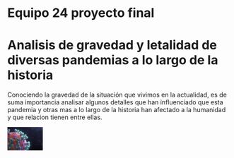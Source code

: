 # Equipo 24 proyecto final

# Analisis de gravedad y letalidad de diversas pandemias a lo largo de la historia

Conociendo la gravedad de la situación que vivimos en la actualidad, es de suma importancia analisar algunos detalles que han influenciado que esta pandemia y otras mas a lo largo de la historia han afectado a la humanidad y que relacion tienen entre ellas.

<img src="./images/pandemia.jpg" alt="Pandemia" width="80"/>

